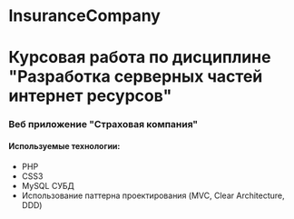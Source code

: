 # InsuranceCompany
# Курсовая работа по дисциплине "Разработка серверных частей интернет ресурсов"
### Веб приложение "Страховая компания"
#### Используемые технологии:
- PHP
- CSS3
- MySQL СУБД
- Использование паттерна проектирования (MVC, Clear Architecture, DDD)
